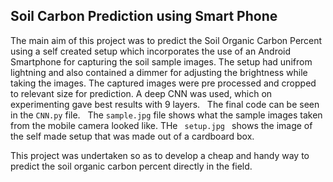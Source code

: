 ## Soil Carbon Prediction using Smart Phone
The main aim of this project was to predict the Soil Organic Carbon Percent using a self created setup which incorporates the use of an
Android Smartphone for capturing the soil sample images. The setup had unifrom lightning and also contained a dimmer for adjusting the 
brightness while taking the images.
The captured images were pre processed and cropped to relevant size for prediction. A deep CNN was used, which on experimenting gave best
results with 9 layers. &nbsp;
The final code can be seen in the <code>CNN.py</code> file. &nbsp;
The <code>sample.jpg</code> file shows what the sample images taken from the mobile camera looked like. THe <code> setup.jpg </code> shows the image of the self made setup that was made out of a cardboard box.

This project was undertaken so as to develop a cheap and handy way to predict the soil organic carbon percent directly in the field.

